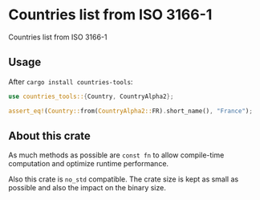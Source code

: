 # Countries list from ISO 3166-1

Countries list from ISO 3166-1

## Usage

After `cargo install countries-tools`:

```rust
use countries_tools::{Country, CountryAlpha2};

assert_eq!(Country::from(CountryAlpha2::FR).short_name(), "France");
```

## About this crate

As much methods as possible are `const fn` to allow compile-time computation and optimize runtime performance.

Also this crate is `no_std` compatible. The crate size is kept as small as possible and also the impact on the binary size.
